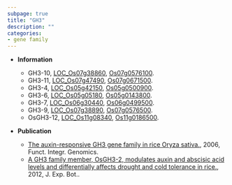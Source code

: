 ```yaml
---
subpage: true
title: "GH3"
description: ""
categories:
- gene family
---
```


* **Information**  
    + GH3-10, [LOC_Os07g38860](http://rice.plantbiology.msu.edu/cgi-bin/ORF_infopage.cgi?orf=LOC_Os07g38860), [Os07g0576100](http://rapdb.dna.affrc.go.jp/viewer/gbrowse_details/irgsp1?name=Os07g0576100).
    + GH3-11, [LOC_Os07g47490](http://rice.plantbiology.msu.edu/cgi-bin/ORF_infopage.cgi?orf=LOC_Os07g47490), [Os07g0671500](http://rapdb.dna.affrc.go.jp/viewer/gbrowse_details/irgsp1?name=Os07g0671500).
    + GH3-4, [LOC_Os05g42150](http://rice.plantbiology.msu.edu/cgi-bin/ORF_infopage.cgi?orf=LOC_Os05g42150), [Os05g0500900](http://rapdb.dna.affrc.go.jp/viewer/gbrowse_details/irgsp1?name=Os05g0500900).
    + GH3-6, [LOC_Os05g05180](http://rice.plantbiology.msu.edu/cgi-bin/ORF_infopage.cgi?orf=LOC_Os05g05180), [Os05g0143800](http://rapdb.dna.affrc.go.jp/viewer/gbrowse_details/irgsp1?name=Os05g0143800).
    + GH3-7, [LOC_Os06g30440](http://rice.plantbiology.msu.edu/cgi-bin/ORF_infopage.cgi?orf=LOC_Os06g30440), [Os06g0499500](http://rapdb.dna.affrc.go.jp/viewer/gbrowse_details/irgsp1?name=Os06g0499500).
    + GH3-9, [LOC_Os07g38890](http://rice.plantbiology.msu.edu/cgi-bin/ORF_infopage.cgi?orf=LOC_Os07g38890), [Os07g0576500](http://rapdb.dna.affrc.go.jp/viewer/gbrowse_details/irgsp1?name=Os07g0576500).
    + OsGH3-12, [LOC_Os11g08340](http://rice.plantbiology.msu.edu/cgi-bin/ORF_infopage.cgi?orf=LOC_Os11g08340), [Os11g0186500](http://rapdb.dna.affrc.go.jp/viewer/gbrowse_details/irgsp1?name=Os11g0186500).

* **Publication**  
    + [The auxin-responsive GH3 gene family in rice Oryza sativa.](http://www.ncbi.nlm.nih.gov/pubmed?term=The+auxin-responsive+GH3+gene+family+in+rice+Oryza+sativa.%5BTitle%5D), 2006, Funct. Integr. Genomics.
    + [A GH3 family member, OsGH3-2, modulates auxin and abscisic acid levels and differentially affects drought and cold tolerance in rice.](http://www.ncbi.nlm.nih.gov/pubmed?term=A+GH3+family+member,+OsGH3-2,+modulates+auxin+and+abscisic+acid+levels+and+differentially+affects+drought+and+cold+tolerance+in+rice.%5BTitle%5D), 2012, J. Exp. Bot..


